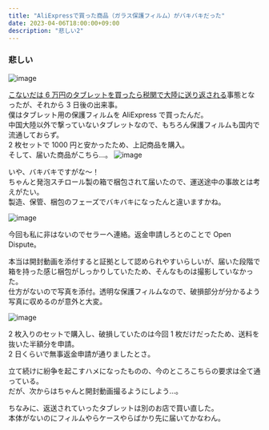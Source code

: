 ```yaml
---
title: "AliExpressで買った商品（ガラス保護フィルム）がバキバキだった"
date: 2023-04-06T18:00:00+09:00
description: "悲しい2"
---
```


### 悲しい

![image](https://user-images.githubusercontent.com/47537864/231445096-534d0995-01a5-4cce-80a3-89e72ef9a3a1.png)

[こないだは 6 万円のタブレットを買ったら税関で大陸に送り返される](https://blog.poyashi.me/posts/ali-returned-to-the-seller/)事態となったが、それから 3 日後の出来事。  
僕はタブレット用の保護フィルムを AliExpress で買ったんだ。  
中国大陸以外で撃っていないタブレットなので、もちろん保護フィルムも国内で流通しておらず。  
2 枚セットで 1000 円と安かったため、上記商品を購入。  
そして、届いた商品がこちら...。
![image](https://user-images.githubusercontent.com/47537864/231445334-3a1294d4-7094-47f2-a555-dbc1744491e3.png)

いや、バキバキですがな～！  
ちゃんと発泡スチロール製の箱で梱包されて届いたので、運送途中の事故とは考えがたい。  
製造、保管、梱包のフェーズでバキバキになったんと違いますかね。

![image](https://user-images.githubusercontent.com/47537864/231445656-beefc7fd-a57c-4419-a885-aebf4892cfe4.png)

今回も私に非はないのでセラーへ連絡。返金申請しろとのことで Open Dispute。

本当は開封動画を添付すると証拠として認められやすいらしいが、届いた段階で箱を持った感じ梱包がしっかりしていたため、そんなものは撮影していなかった。  
仕方がないので写真を添付。透明な保護フィルムなので、破損部分が分かるよう写真に収めるのが意外と大変。

![image](https://user-images.githubusercontent.com/47537864/231446171-f4c4666d-d144-42c1-8570-bfa6bf87fdd6.png)

2 枚入りのセットで購入し、破損していたのは今回 1 枚だけだったため、送料を抜いた半額分を申請。  
2 日くらいで無事返金申請が通りましたとさ。

立て続けに紛争を起こすハメになったものの、今のところこちらの要求は全て通っている。  
だが、次からはちゃんと開封動画撮るようにしよう…。

ちなみに、返送されていったタブレットは別のお店で買い直した。  
本体がないのにフィルムやらケースやらばかり先に届いてかなわん。
